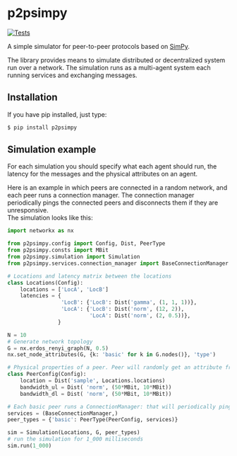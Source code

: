# p2psimpy

[![Tests](https://github.com/grimadas/p2psimpy/workflows/Tests/badge.svg)](https://github.com/grimadas/p2psimpy/actions?workflow=Tests)
  

A simple simulator for peer-to-peer protocols based on [SimPy](https://simpy.readthedocs.io/en/latest/).

  
The library provides means to simulate distributed or decentralized system run over a network.
The simulation runs as a multi-agent system each running  services and exchanging messages. 

## Installation 
If you have pip installed, just type: 
```bash
$ pip install p2psimpy 
```

## Simulation example

For each simulation you should specify what each agent should run, the latency for the messages and the physical attributes on an agent.

Here is an example in which peers are connected in a random network, and each peer runs a connection manager. The connection manager periodically pings the connected peers and disconnects them if they are unresponsive.  
 The simulation looks like this: 

```python
import networkx as nx

from p2psimpy.config import Config, Dist, PeerType
from p2psimpy.consts import MBit
from p2psimpy.simulation import Simulation
from p2psimpy.services.connection_manager import BaseConnectionManager

# Locations and latency matrix between the locations 
class Locations(Config):
	locations = ['LocA', 'LocB']
	latencies = {
				 'LocB': {'LocB': Dist('gamma', (1, 1, 1))},
				 'LocA': {'LocB': Dist('norm', (12, 2)), 
						  'LocA': Dist('norm', (2, 0.5))},
				}

N = 10
# Generate network topology
G = nx.erdos_renyi_graph(N, 0.5)
nx.set_node_attributes(G, {k: 'basic' for k in G.nodes()}, 'type')	

# Physical properties of a peer. Peer will randomly get an attribute from a given distribution.
class PeerConfig(Config):
	location = Dist('sample', Locations.locations)
	bandwidth_ul = Dist( 'norm', (50*MBit, 10*MBit))
	bandwidth_dl = Dist( 'norm', (50*MBit, 10*MBit))

# Each basic peer runs a ConnectionManager: that will periodically ping neighbours and check if they are online
services = (BaseConnectionManager,)
peer_types = {'basic': PeerType(PeerConfig, services)}

sim = Simulation(Locations, G, peer_types)
# run the simulation for 1_000 milliseconds 
sim.run(1_000)
```
